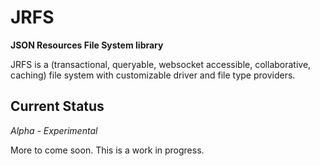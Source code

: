 # JRFS

**JSON Resources File System library**

JRFS is a (transactional, queryable, websocket accessible, collaborative,
caching) file system with customizable driver and file type providers.

## Current Status

*Alpha - Experimental*

More to come soon. This is a work in progress.

